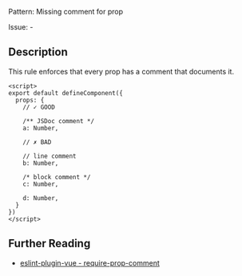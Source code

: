 Pattern: Missing comment for prop

Issue: -

## Description

This rule enforces that every prop has a comment that documents it.

```vue
<script>
export default defineComponent({
  props: {
    // ✓ GOOD

    /** JSDoc comment */
    a: Number,

    // ✗ BAD

    // line comment
    b: Number,

    /* block comment */
    c: Number,

    d: Number,
  }
})
</script>
```

## Further Reading

* [eslint-plugin-vue - require-prop-comment ](https://eslint.vuejs.org/rules/require-prop-comment.html)
